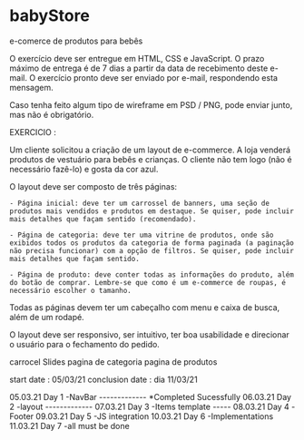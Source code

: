 # babyStore
 e-comerce de produtos para bebês



O exercício deve ser entregue em HTML, CSS e JavaScript.
O prazo máximo de entrega é de 7 dias a partir da data de recebimento deste e-mail. O exercício pronto deve ser enviado por e-mail, respondendo esta mensagem.

Caso tenha feito algum tipo de wireframe em PSD / PNG, pode enviar junto, mas não é obrigatório.


EXERCICIO : 

Um cliente solicitou a criação de um layout de e-commerce. A loja venderá produtos de vestuário para bebês e crianças.
O cliente não tem logo (não é necessário fazê-lo) e gosta da cor azul.

O layout deve ser composto de três páginas:

    - Página inicial: deve ter um carrossel de banners, uma seção de produtos mais vendidos e produtos em destaque. Se quiser, pode incluir mais detalhes que façam sentido (recomendado).
  
    - Página de categoria: deve ter uma vitrine de produtos, onde são exibidos todos os produtos da categoria de forma paginada (a paginação não precisa funcionar) com a opção de filtros. Se quiser, pode incluir mais detalhes que façam sentido.
  
    - Página de produto: deve conter todas as informações do produto, além do botão de comprar. Lembre-se que como é um e-commerce de roupas, é necessário escolher o tamanho.

Todas as páginas devem ter um cabeçalho com menu e caixa de busca, além de um rodapé.  

O layout deve ser responsivo, ser intuitivo, ter boa usabilidade e direcionar o usuário para o fechamento do pedido.


carrocel Slides
pagina de categoria
pagina de produtos




start date : 05/03/21
conclusion date : dia 11/03/21

05.03.21 Day 1   -NavBar  ------------- *Completed Sucessfully
06.03.21 Day 2   -layout  -------------
07.03.21 Day 3   -Items template  -----
08.03.21 Day 4   -Footer
09.03.21 Day 5   -JS integration
10.03.21 Day 6   -Implementations
11.03.21 Day 7   -all must be done

 